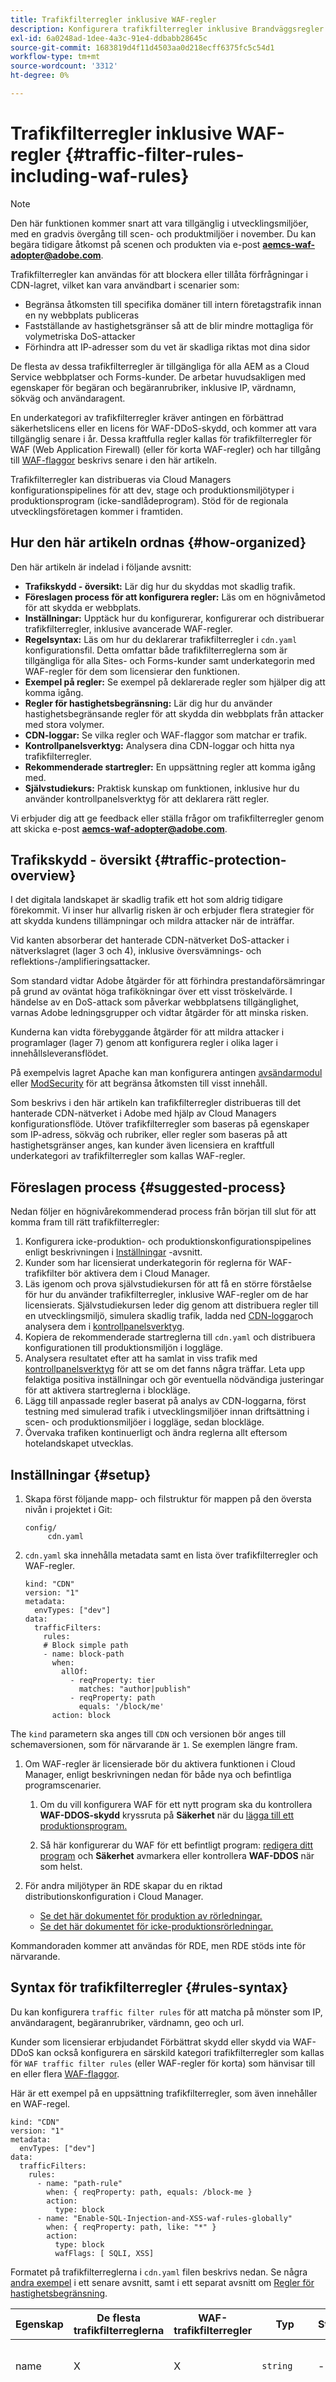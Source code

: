 ```yaml
---
title: Trafikfilterregler inklusive WAF-regler
description: Konfigurera trafikfilterregler inklusive Brandväggsregler för webbprogram (WAF)
exl-id: 6a0248ad-1dee-4a3c-91e4-ddbabb28645c
source-git-commit: 1683819d4f11d4503aa0d218ecff6375fc5c54d1
workflow-type: tm+mt
source-wordcount: '3312'
ht-degree: 0%

---
```



# Trafikfilterregler inklusive WAF-regler {#traffic-filter-rules-including-waf-rules}

>[!NOTE]
>Den här funktionen kommer snart att vara tillgänglig i utvecklingsmiljöer, med en gradvis övergång till scen- och produktmiljöer i november. Du kan begära tidigare åtkomst på scenen och produkten via e-post **aemcs-waf-adopter@adobe.com**.

Trafikfilterregler kan användas för att blockera eller tillåta förfrågningar i CDN-lagret, vilket kan vara användbart i scenarier som:

* Begränsa åtkomsten till specifika domäner till intern företagstrafik innan en ny webbplats publiceras
* Fastställande av hastighetsgränser så att de blir mindre mottagliga för volymetriska DoS-attacker
* Förhindra att IP-adresser som du vet är skadliga riktas mot dina sidor

De flesta av dessa trafikfilterregler är tillgängliga för alla AEM as a Cloud Service webbplatser och Forms-kunder. De arbetar huvudsakligen med egenskaper för begäran och begäranrubriker, inklusive IP, värdnamn, sökväg och användaragent.

En underkategori av trafikfilterregler kräver antingen en förbättrad säkerhetslicens eller en licens för WAF-DDoS-skydd, och kommer att vara tillgänglig senare i år. Dessa kraftfulla regler kallas för trafikfilterregler för WAF (Web Application Firewall) (eller för korta WAF-regler) och har tillgång till [WAF-flaggor](#waf-flags-list) beskrivs senare i den här artikeln.

Trafikfilterregler kan distribueras via Cloud Managers konfigurationspipelines för att dev, stage och produktionsmiljötyper i produktionsprogram (icke-sandlådeprogram). Stöd för de regionala utvecklingsföretagen kommer i framtiden.

## Hur den här artikeln ordnas {#how-organized}

Den här artikeln är indelad i följande avsnitt:

* **Trafikskydd - översikt:** Lär dig hur du skyddas mot skadlig trafik.
* **Föreslagen process för att konfigurera regler:** Läs om en högnivåmetod för att skydda er webbplats.
* **Inställningar:** Upptäck hur du konfigurerar, konfigurerar och distribuerar trafikfilterregler, inklusive avancerade WAF-regler.
* **Regelsyntax:** Läs om hur du deklarerar trafikfilterregler i `cdn.yaml` konfigurationsfil. Detta omfattar både trafikfilterreglerna som är tillgängliga för alla Sites- och Forms-kunder samt underkategorin med WAF-regler för dem som licensierar den funktionen.
* **Exempel på regler:** Se exempel på deklarerade regler som hjälper dig att komma igång.
* **Regler för hastighetsbegränsning:** Lär dig hur du använder hastighetsbegränsande regler för att skydda din webbplats från attacker med stora volymer.
* **CDN-loggar:** Se vilka regler och WAF-flaggor som matchar er trafik.
* **Kontrollpanelsverktyg:** Analysera dina CDN-loggar och hitta nya trafikfilterregler.
* **Rekommenderade startregler:** En uppsättning regler att komma igång med.
* **Självstudiekurs:** Praktisk kunskap om funktionen, inklusive hur du använder kontrollpanelsverktyg för att deklarera rätt regler.

Vi erbjuder dig att ge feedback eller ställa frågor om trafikfilterregler genom att skicka e-post **aemcs-waf-adopter@adobe.com**.

## Trafikskydd - översikt {#traffic-protection-overview}

I det digitala landskapet är skadlig trafik ett hot som aldrig tidigare förekommit. Vi inser hur allvarlig risken är och erbjuder flera strategier för att skydda kundens tillämpningar och mildra attacker när de inträffar.

Vid kanten absorberar det hanterade CDN-nätverket DoS-attacker i nätverkslagret (lager 3 och 4), inklusive översvämnings- och reflektions-/amplifieringsattacker.

Som standard vidtar Adobe åtgärder för att förhindra prestandaförsämringar på grund av oväntat höga trafikökningar över ett visst tröskelvärde. I händelse av en DoS-attack som påverkar webbplatsens tillgänglighet, varnas Adobe ledningsgrupper och vidtar åtgärder för att minska risken.

Kunderna kan vidta förebyggande åtgärder för att mildra attacker i programlager (lager 7) genom att konfigurera regler i olika lager i innehållsleveransflödet.

På exempelvis lagret Apache kan man konfigurera antingen [avsändarmodul](https://experienceleague.adobe.com/docs/experience-manager-dispatcher/using/configuring/dispatcher-configuration.html?lang=en#configuring-access-to-content-filter) eller [ModSecurity](https://experienceleague.adobe.com/docs/experience-manager-learn/foundation/security/modsecurity-crs-dos-attack-protection.html?lang=en) för att begränsa åtkomsten till visst innehåll.

Som beskrivs i den här artikeln kan trafikfilterregler distribueras till det hanterade CDN-nätverket i Adobe med hjälp av Cloud Managers konfigurationsflöde. Utöver trafikfilterregler som baseras på egenskaper som IP-adress, sökväg och rubriker, eller regler som baseras på att hastighetsgränser anges, kan kunder även licensiera en kraftfull underkategori av trafikfilterregler som kallas WAF-regler.

## Föreslagen process {#suggested-process}

Nedan följer en högnivårekommenderad process från början till slut för att komma fram till rätt trafikfilterregler:

1. Konfigurera icke-produktion- och produktionskonfigurationspipelines enligt beskrivningen i [Inställningar](#setup) -avsnitt.
1. Kunder som har licensierat underkategorin för reglerna för WAF-trafikfilter bör aktivera dem i Cloud Manager.
1. Läs igenom och prova självstudiekursen för att få en större förståelse för hur du använder trafikfilterregler, inklusive WAF-regler om de har licensierats. Självstudiekursen leder dig genom att distribuera regler till en utvecklingsmiljö, simulera skadlig trafik, ladda ned [CDN-loggar](#cdn-logs)och analysera dem i [kontrollpanelsverktyg](#dashboard-tooling).
1. Kopiera de rekommenderade startreglerna till `cdn.yaml` och distribuera konfigurationen till produktionsmiljön i loggläge.
1. Analysera resultatet efter att ha samlat in viss trafik med [kontrollpanelsverktyg](#dashboard-tooling) för att se om det fanns några träffar. Leta upp felaktiga positiva inställningar och gör eventuella nödvändiga justeringar för att aktivera startreglerna i blockläge.
1. Lägg till anpassade regler baserat på analys av CDN-loggarna, först testning med simulerad trafik i utvecklingsmiljöer innan driftsättning i scen- och produktionsmiljöer i loggläge, sedan blockläge.
1. Övervaka trafiken kontinuerligt och ändra reglerna allt eftersom hotelandskapet utvecklas.

## Inställningar {#setup}

1. Skapa först följande mapp- och filstruktur för mappen på den översta nivån i projektet i Git:

   ```
   config/
        cdn.yaml
   ```

1. `cdn.yaml` ska innehålla metadata samt en lista över trafikfilterregler och WAF-regler.

   ```
   kind: "CDN"
   version: "1"
   metadata:
     envTypes: ["dev"]
   data:
     trafficFilters:
       rules:
       # Block simple path
       - name: block-path
         when:
           allOf:
             - reqProperty: tier
               matches: "author|publish"
             - reqProperty: path
               equals: '/block/me'
         action: block
   ```

The `kind` parametern ska anges till `CDN` och versionen bör anges till schemaversionen, som för närvarande är `1`. Se exemplen längre fram.


<!-- Two properties -- `envType` and `envId` -- may be included to limit the scope of the rules. The envType property may have values "dev", "stage", or "prod", while the envId property is the environment (e.g., "53245"). This approach is useful if it is desired to have a single configuration pipeline, even if some environments have different rules. However, a different approach could be to have multiple configuration pipelines, each pointing to different repositories or git branches. -->

1. Om WAF-regler är licensierade bör du aktivera funktionen i Cloud Manager, enligt beskrivningen nedan för både nya och befintliga programscenarier.

   1. Om du vill konfigurera WAF för ett nytt program ska du kontrollera **WAF-DDOS-skydd** kryssruta på **Säkerhet** när du [lägga till ett produktionsprogram.](/help/implementing/cloud-manager/getting-access-to-aem-in-cloud/creating-production-programs.md)

   1. Så här konfigurerar du WAF för ett befintligt program: [redigera ditt program](/help/implementing/cloud-manager/getting-access-to-aem-in-cloud/editing-programs.md) och **Säkerhet** avmarkera eller kontrollera **WAF-DDOS** när som helst.

1. För andra miljötyper än RDE skapar du en riktad distributionskonfiguration i Cloud Manager.

   * [Se det här dokumentet för produktion av rörledningar.](/help/implementing/cloud-manager/configuring-pipelines/configuring-production-pipelines.md)
   * [Se det här dokumentet för icke-produktionsrörledningar.](/help/implementing/cloud-manager/configuring-pipelines/configuring-non-production-pipelines.md)

Kommandoraden kommer att användas för RDE, men RDE stöds inte för närvarande.

## Syntax för trafikfilterregler {#rules-syntax}

Du kan konfigurera `traffic filter rules` för att matcha på mönster som IP, användaragent, begäranrubriker, värdnamn, geo och url.

Kunder som licensierar erbjudandet Förbättrat skydd eller skydd via WAF-DDoS kan också konfigurera en särskild kategori trafikfilterregler som kallas för `WAF traffic filter rules` (eller WAF-regler för korta) som hänvisar till en eller flera [WAF-flaggor](#waf-flags-list).

Här är ett exempel på en uppsättning trafikfilterregler, som även innehåller en WAF-regel.

```
kind: "CDN"
version: "1"
metadata:
  envTypes: ["dev"]
data:
  trafficFilters:
    rules:
      - name: "path-rule"
        when: { reqProperty: path, equals: /block-me }
        action:
          type: block
      - name: "Enable-SQL-Injection-and-XSS-waf-rules-globally"
        when: { reqProperty: path, like: "*" }
        action:
          type: block
          wafFlags: [ SQLI, XSS]
```

Formatet på trafikfilterreglerna i `cdn.yaml` filen beskrivs nedan. Se några [andra exempel](#examples) i ett senare avsnitt, samt i ett separat avsnitt om [Regler för hastighetsbegränsning](#rate-limit-rules).


| **Egenskap** | **De flesta trafikfilterreglerna** | **WAF-trafikfilterregler** | **Typ** | **Standardvärde** | **Beskrivning** |
|---|---|---|---|---|---|
| name | X | X | `string` | - | Regelnamn (64 tecken långt, får bara innehålla alfanumeriska tecken och - ) |
| när | X | X | `Condition` | - | Den grundläggande strukturen är:<br><br>`{ <getter>: <value>, <predicate>: <value> }`<br><br>[Se Syntax för villkorsstruktur](#condition-structure) nedan, som beskriver get-metoderna, predikaten och hur du kombinerar flera villkor. |
| åtgärd | X | X | `Action` | logg | log, allow, block, log eller action object Standardvärdet är log |
| rateLimit | X |   | `RateLimit` | inte definierad | Konfiguration för hastighetsbegränsning. Hastighetsbegränsning är inaktiverad om den inte är definierad.<br><br>Det finns ett separat avsnitt nedan som beskriver rateLimit-syntaxen, tillsammans med exempel. |

### Villkorsstruktur {#condition-structure}

Ett villkor kan vara antingen ett enkelt villkor eller en grupp villkor.

**Enkelt villkor**

Ett enkelt villkor består av en get-metod och ett predikat.

```
{ <getter>: <value>, <predicate>: <value> }
```

**Gruppvillkor**

En grupp villkor består av flera enkla och/eller gruppvillkor.

```
<allOf|anyOf>:
  - { <getter>: <value>, <predicate>: <value> }
  - { <getter>: <value>, <predicate>: <value> }
  - <allOf|anyOf>:
    - { <getter>: <value>, <predicate>: <value> }
```

| **Egenskap** | **Typ** | **Betydelse** |
|---|---|---|
| **allOf** | `array[Condition]` | **och** operation. true om alla angivna villkor returnerar true |
| **anyOf** | `array[Condition]` | **eller** operation. true om något av villkoren i listan returnerar true |

**Getter**

| **Egenskap** | **Typ** | **Beskrivning** |
|---|---|---|
| reqProperty | `string` | Request-egenskap.<br><br>En av: `path` , `queryString`, `method`, `tier`, `domain`, `clientIp`, `clientCountry`<br><br>Egenskapen domain är en gemener transformering av begärans värdhuvud. Det är användbart för strängjämförelser så att matchningar inte missas på grund av skiftlägeskänslighet.<br><br>The `clientCountry` använder två bokstavskoder som visas på [https://en.wikipedia.org/wiki/Regional_indicator_symbol](https://en.wikipedia.org/wiki/Regional_indicator_symbol) |
| reqHeader | `string` | Returnerar begärandehuvud med angivet namn |
| queryParam | `string` | Returnerar frågeparameter med angivet namn |
| reqCookie | `string` | Returnerar cookie med angivet namn |
| postParam | `string` | Returnerar parametern med det angivna namnet från brödtexten. Fungerar bara när brödtexten är av innehållstyp `application/x-www-form-urlencoded` |

**Förutse**

| **Egenskap** | **Typ** | **Betydelse** |
|---|---|---|
| **är lika med** | `string` | true om get-resultatet är lika med det angivna värdet |
| **doesNotEqual** | `string` | true om get-resultatet inte är lika med det angivna värdet |
| **gilla** | `string` | true om get-resultatet matchar angivet mönster |
| **notLike** | `string` | true om get-resultatet inte matchar det angivna mönstret |
| **matchar** | `string` | true om get-resultatet matchar angivet regex |
| **doesNotMatch** | `string` | true om get-resultatet inte matchar angivet regex |
| **in** | `array[string]` | true om den angivna listan innehåller get-resultat |
| **notIn** | `array[string]` | true om den angivna listan inte innehåller get-resultat |
| **exists** | `boolean` | true om värdet är true och egenskapen finns eller om värdet är false och egenskapen inte finns |

### Åtgärdsstruktur {#action-structure}

Anges av `action` fält som kan vara en sträng som anger åtgärdstyp (allow, block, log) och antar standardvärden för alla andra alternativ, eller ett objekt där regeltypen definieras via `type` obligatoriskt fält tillsammans med andra alternativ som gäller för den typen.

**Åtgärdstyper**

Åtgärderna prioriteras utifrån deras typer i följande tabell, som ordnas för att återspegla den ordning som åtgärderna utförs:

| **Namn** | **Tillåtna egenskaper** | **Betydelse** |
|---|---|---|
| **tillåt** | `wafFlags` (valfritt) | om wafFlags inte finns avbryter ytterligare regelbearbetning och fortsätter att ge svar. Om det finns wafFlags inaktiverar den angivna WAF-skyddet och fortsätter till ytterligare regelbearbetning. |
| **block** | `status, wafFlags` (valfritt och ömsesidigt uteslutande) | Om wafFlags inte finns returnerar HTTP-fel utan att alla andra egenskaper skickas, definieras felkoden av statusegenskapen eller så är standardvärdet 406. Om det finns wafFlags aktiverar det angivna WAF-skyddet och fortsätter till ytterligare regelbearbetning. |
| **logg** | `wafFlags` (valfritt) | loggar det faktum att regeln utlöstes, annars påverkas inte bearbetningen. wafFlags har ingen effekt |

### WAF-flagglista {#waf-flags-list}

The `wafFlags` egenskapen, som kan användas i de licensbara reglerna för WAF-trafikfilter, kan referera till följande:

| **Flagga-ID** | **Flaggnamn** | **Beskrivning** |
|---|---|---|
| SQLI | SQL-inmatning | SQL Injection är ett försök att få åtkomst till ett program eller få privilegierad information genom att köra godtyckliga databasfrågor. |
| BAKDOOR | Bakdörr | En bakdörrssignal är en begäran som försöker avgöra om det finns en gemensam bakdörrsfil i systemet. |
| CMDEXE | Kommandokörning | Kommandokörning är ett försök att få kontroll över eller skada ett målsystem genom godtyckliga systemkommandon med hjälp av användarindata. |
| XSS | Skript för flera webbplatser | Korsskriptning mellan webbplatser är ett försök att kapa en användares konto eller webbläsarsession via skadlig JavaScript-kod. |
| TRAVERSAL | Kataloggenomgång | Directory Traversal är ett försök att navigera i behöriga mappar i ett system för att kunna hämta känslig information. |
| USERAGENT | Attackverktyg | Attack Tooling är användning av automatiserad programvara för att identifiera säkerhetsproblem eller för att försöka utnyttja en upptäckt säkerhetslucka. |
| LOG4J-JNDI | Log4J JNDI | Log4J JNDI-attacker försöker utnyttja [Log4Shell-sårbarhet](https://en.wikipedia.org/wiki/Log4Shell) finns i Log4J-versioner tidigare än 2.16.0 |
| BHH | Felaktiga Hop-huvuden | Felaktiga Hop-huvuden anger ett försök till HTTP-smuggling via en felformaterad Transfer-Encoding (TE) eller Content-Length (CL)-rubrik, eller en korrekt formaterad TE- och CL-rubrik |
| ABNORMALPATH | Onormal bana | Onormal bana anger att den ursprungliga banan skiljer sig från den normaliserade banan (till exempel `/foo/./bar` normaliseras till `/foo/bar`) |
| DUBBELKODNING | Dubbel kodning | Dubbel kodning används för att kontrollera om HTML-tecken med dubbel kodning kan användas |
| NOTUTF8 | Ogiltig kodning | Ogiltig kodning kan göra att servern översätter skadliga tecken från en begäran till ett svar, vilket kan orsaka denial of service eller XSS |
| JSON-ERROR | JSON-kodningsfel | En begärandetext för POST, PUT eller PATCH som har angetts som innehåller JSON i begärandehuvudet för Content-Type men som innehåller JSON-tolkningsfel. Detta beror ofta på ett programmeringsfel eller en automatiserad eller skadlig begäran. |
| MALFORMED-DATA | Felformaterade data i begärandetexten | En begärandetext för POST, PUT eller PATCH som har fel format enligt begärandehuvudet Content-Type. Om en begäranderubrik av typen&quot;Content-Type: application/x-www-form-urlencoded&quot; anges och innehåller en POST som är json. Detta är ofta ett programmeringsfel, en automatiserad eller skadlig begäran. Kräver agent 3.2 eller högre. |
| SANS | Skadlig IP-trafik | [SANS Internet Storm Center](https://isc.sans.edu/) lista över IP-adresser som har rapporterats ha varit inblandade i skadlig aktivitet |
| SIGSCI-IP | Nätverkseffekt | IP flaggad av SignalSciences: När ett IP-värde flaggas på grund av en skadlig signal från beslutsmotorn sprids detta IP-värde till alla kunder. Efterföljande förfrågningar från de IP-adresser som innehåller ytterligare signaler under flaggan loggas sedan |
| INNEHÅLLSTYP | Begäranhuvudet Content-Type saknas | En POST-, PUT- eller PATCH-begäran som inte har någon Content-Type-begäranderubrik. Som standard ska programservrar anta&quot;Content-Type: text/plain; charset=us-ascii&quot; i det här fallet. Många automatiska och skadliga förfrågningar kanske saknar&quot;Innehållstyp&quot;. |
| NOUA | Ingen användaragent | Många automatiserade och skadliga förfrågningar använder falska eller saknade användaragenter för att göra det svårt att identifiera vilken typ av enhet som framställningarna görs på. |
| TORNODE | Tor Traffic | Tor är programvara som döljer en användares identitet. En spik i Tor-trafiken kan indikera en angripare som försöker maskera sin plats. |
| NULLBYTE | Null byte | Null-byte visas normalt inte i en begäran och anger att begäran är felformaterad och potentiellt skadlig. |
| PRIVATEFILE | Privata filer | Privata filer är vanligtvis konfidentiella, till exempel Apache `.htaccess` eller en konfigurationsfil som kan läcka känslig information |
| SKANNER | Skanner | Identifierar vanliga skanningstjänster och verktyg |
| RESPONSESPLIST | HTTP-svarsdelning | Identifierar när CRLF-tecken skickas som indata till programmet för att mata in rubriker i HTTP-svaret |
| XML-FEL | XML-kodningsfel | En begärandetext för POST, PUT eller PATCH som har angetts som innehållande XML i begärandehuvudet för Content-Type men som innehåller XML-tolkningsfel. Detta beror ofta på ett programmeringsfel eller en automatiserad eller skadlig begäran. |

## Överväganden {#considerations}

* När två motstridiga regler skapas har alltid reglerna Tillåt företräde framför blockreglerna. Om du till exempel skapar en regel som blockerar en viss sökväg och en regel som tillåter en viss IP-adress, tillåts förfrågningar från den IP-adressen på den blockerade sökvägen.

* Om en regel matchas och blockeras svarar CDN med en `406` returkod.

* Konfigurationsfilerna bör inte innehålla hemligheter eftersom de skulle kunna läsas av alla som har åtkomst till Git-databasen.

## Exempel på regler {#examples}

Vissa regelexempel följer. Se [rabattgränssektion](#rules-with-rate-limits) närmare anges om det finns exempel på regler för avgiftsgränser.

**Exempel 1**

Den här regeln blockerar begäranden från IP 192.168.1.1:

```
kind: "CDN"
version: "1"
metadata:
  envTypes: ["dev"]
data:
  trafficFilters:
     rules:
       - name: "block-request-from-ip"
         when: { reqProperty: clientIp, equals: "192.168.1.1" }
         action:
           type: block
```

**Exempel 2**

Den här regeln blockerar begäranden på sökvägen `/helloworld` vid publicering med en användaragent som innehåller Chrome:

```
kind: "CDN"
version: "1"
metadata:
  envTypes: ["dev"]
data:
  trafficFilters:
    rules:
      - name: "block-request-from-chrome-on-path-helloworld-for-publish-tier"
        when:
          allOf:
          - { reqProperty: path, equals: /helloworld }
          - { reqProperty: tier, equals: publish }
          - { reqHeader: user-agent, matches: '.*Chrome.*'  }
        action:
          type: block
```

**Exempel 3**

Den här regeln blockerar begäranden som innehåller frågeparametern `foo`, men tillåter alla förfrågningar från IP 192.168.1.1:

```
kind: "CDN"
version: "1"
metadata:
  envTypes: ["dev"]
data:
  trafficFilters:
    rules:
      - name: "block-request-that-contains-query-parameter-foo"
        when: { queryParam: url-param, equals: foo }
        action:
          type: block
      - name: "allow-all-requests-from-ip"
        when: { reqProperty: clientIp, equals: 192.168.1.1 }
        action:
          type: allow
```

**Exempel 4**

Den här regeln blockerar begäranden till sökväg `/block-me`och blockerar alla förfrågningar som matchar `SQLI` eller `XSS` mönster. I det här exemplet finns det en regel för WAF-trafikfilter som refererar till `SQLI` och `XSS` [WAF-flaggor](#waf-flags-list)och därför krävs en separat licens.

```
kind: "CDN"
version: "1"
metadata:
  envTypes: ["dev"]
data:
  trafficFilters:
    rules:
      - name: "path-rule"
        when: { reqProperty: path, equals: /block-me }
        action:
          type: block
      - name: "Enable-SQL-Injection-and-XSS-waf-rules-globally"
        when: { reqProperty: path, like: "*" }
        action:
          type: block
          wafFlags: [ SQLI, XSS]
```

**Exempel 5**

Den här regeln blockerar åtkomst till OFAC-länder:

```
kind: "CDN"
version: "1"
metadata:
  envTypes: ["dev"]
data:
  trafficFilters:
    rules:
      - name: block-ofac-countries
        when:
          allOf:
            - reqProperty: tier
              matches: "author|publish"
            - reqProperty: clientCountry
              in:
                - SY
                - BY
                - MM
                - KP
                - IQ
                - CD
                - SD
                - IR
                - LR
                - ZW
                - CU
                - CI
        action: block
```

## Regler för hastighetsbegränsning {#rate-limits-rules}

Ibland är det önskvärt att blockera trafiken om den överskrider en viss frekvens av inkommande förfrågningar, kanske baserat på ett visst villkor. Ange ett värde för `rateLimit` Egenskapen begränsar hastigheten för de begäranden som matchar regelvillkoret.

Regler för hastighetsbegränsning kan inte referera till WAF-flaggor. De är tillgängliga för alla Sites- och Forms-kunder.

Kursen beräknas per CDN POP. Anta till exempel att POP i Montreal, Miami och Dublin får trafikfrekvenserna 80, 90 respektive 120 förfrågningar per sekund och att hastighetsbegränsningsregeln har satts till en gräns på 100. I så fall skulle endast trafiken till Dublin begränsas.

### rateLimit-struktur {#ratelimit-structure}

| **Egenskap** | **Typ** | **Standard** | **MENING** |
|---|---|---|---|
| limit | heltal mellan 10 och 10000 | obligatoriskt | Begärandefrekvens (per CDN POP) i begäranden per sekund som regeln aktiveras för. |
| window | heltal: 1, 10 eller 60 | 10 | Provningsfönstret i sekunder för vilket begärandehastigheten beräknas. |
| påföljd | heltal mellan 60 och 3600 | 300 (5 minuter) | En period i sekunder för vilken matchande begäranden blockeras (avrundat till närmaste minut). |
| groupBy | array[Getter] | ingen | Räknaren för hastighetsbegränsning sammanställs av en uppsättning egenskaper för begäran (till exempel clientIp). |

### Exempel {#ratelimiting-examples}

**Exempel 1**

Den här regeln blockerar en klient i 5 m när den överskrider 100 req/sek (per CDN POP) under de senaste 60 sektionerna:

```
kind: "CDN"
version: "1"
metadata:
  envTypes: ["dev"]
data:
  trafficFilters:
    rules:
    - name: limit-requests-client-ip
      when:
        reqProperty: tier
        matches: "author|publish"
      rateLimit:
        limit: 60
        window: 10
        penalty: 300
        groupBy:
          - reqProperty: clientIp
      action: block
```

**Exempel 2**

Blockera förfrågningar för 60-tal på sökvägen/kritisk/resurs när den överskrider 100 req/sek (per CDN POP) under de senaste 60 sektionerna:

```
kind: "CDN"
version: "1"
metadata:
  envTypes: ["dev"]
data:
  trafficFilters:
    rules:
      - name: rate-limit-example
        when: { reqProperty: path, equals: /critical/resource }
        action:
          type: block
        rateLimit: { limit: 100, window: 60, penalty: 60 }
```

## CDN-loggar {#cdn-logs}

AEM as a Cloud Service ger åtkomst till CDN-loggar, som är användbara för fall som till exempel optimering av träffkvoten och konfigurering av trafikfilterregler. CDN-loggar visas i Cloud Manager **Hämta loggar** när du väljer Författare eller Publiceringstjänst.

Observera att CDN-loggar kan fördröjas upp till 5 minuter.

The `rules` egenskapen beskriver vilka trafikfilterregler som matchas och har följande mönster:

```
"rules": "match=<matching-customer-named-rules-that-are-matched>,waf=<matching-WAF-rules>,action=<action_type>"
```

Till exempel:

```
"rules": "match=Block-Traffic-under-private-folder,Enable-SQL-injection-everywhere,waf="SQLI,SANS",action=block"
```

Reglerna fungerar på följande sätt:

* Alla matchande regelnamn som har deklarerats av kunden listas i `match` -attribut.
* The `action` -attribut avgör om reglerna har effekten av att blockera, tillåta eller logga.
* Om WAF är licensierat och aktiverat visas `waf` Alla WAF-flaggor (t.ex. SQLI) som har identifierats listas i -attributet, oavsett om WAF-flaggorna finns listade i några regler eller inte. Detta är för att ge insikter i eventuella nya regler att deklarera.
* Om inga kunddeklarerade regler matchar och inga SWF-regler matchar `rules` egenskapen kommer att vara tom.

I allmänhet visas matchande regler i loggposten för alla förfrågningar till CDN, oavsett om det är en CDN-träff, ett pass eller en miss. Däremot visas WAF-regler i loggposten endast för begäranden till CDN som betraktas som CDN-missar eller -pass, men inte CDN-träffar.

Exemplet nedan visar ett exempel `cdn.yaml` och två CDN-loggposter:


```
kind: "CDN"
version: "1"
metadata:
  envTypes: ["dev"]
data:
  trafficFilters:
    rules:
      - name: "path-rule"
        when: { reqProperty: path, equals: /block-me }
        action: block
      - name: "Enable-SQL-Injection-and-XSS-waf-rules-globally"
        when: { reqProperty: path, like: "*" }
        action:
          type: block
          wafFlags: [ SQLI, XSS ]
```

```
{
"timestamp": "2023-05-26T09:20:01+0000",
"ttfb": 19,
"cli_ip": "147.160.230.112",
"cli_country": "CH",
"rid": "974e67f6",
"req_ua": "Mozilla/5.0 (Macintosh; Intel Mac OS X 10_15_7) AppleWebKit/605.1.15 (KHTML, like Gecko) Version/14.0.3 Safari/605.1.15",
"host": "example.com",
"url": "/block-me",
"method": "GET",
"res_ctype": "",
"cache": "PASS",
"status": 406,
"res_age": 0,
"pop": "PAR",
"rules": "match=path-rule,action=blocked"
}
```

```
{
"timestamp": "2023-05-26T09:20:01+0000",
"ttfb": 19,
"cli_ip": "147.160.230.112",
"cli_country": "CH",
"req_ua": "Mozilla/5.0 (Macintosh; Intel Mac OS X 10_15_7) AppleWebKit/605.1.15 (KHTML, like Gecko) Version/14.0.3 Safari/605.1.15",
"rid": "974e67f6",
"host": "example.com",
"url": "/?sqli=%27%29%20UNION%20ALL%20SELECT%20NULL%2CNULL%2CNULL%2CNULL%2CNULL%2CNULL%2CNULL%2CNULL%2CNULL%2CNULL--%20fAPK",
"method": "GET",
"res_ctype": "image/png",
"cache": "PASS",
"status": 406,
"res_age": 0,
"pop": "PAR",
"rules": "match=Enable-SQL-Injection-and-XSS-waf-rules-globally,waf=SQLI,action=blocked"
}
```

### Loggformat {#cdn-log-format}

Nedan finns en lista med de fältnamn som används i CDN-loggar, tillsammans med en kort beskrivning.

| **Fältnamn** | **Beskrivning** |
|---|---|
| *tidsstämpel* | Den tidpunkt då begäran startades, efter TLS-avslutning. |
| *ttfb* | Förkortning för *Tid till första byte*. Tidsintervallet mellan begäran startades fram till punkten innan svarstexten började direktuppspelas. |
| *cli_ip* | Klientens IP-adress. |
| *cli_country* | Två bokstäver [ISO 3166-1](https://en.wikipedia.org/wiki/ISO_3166-1) alpha-2-landskod för klientlandet. |
| *rutnät* | Värdet på begärandehuvudet som används för att unikt identifiera begäran. |
| *req_ua* | Användaragenten som ansvarar för att göra en given HTTP-begäran. |
| *värd* | Den myndighet som begäran avser. |
| *url* | Den fullständiga sökvägen, inklusive frågeparametrar. |
| *method* | HTTP-metod som skickas av klienten, till exempel &quot;GET&quot; eller &quot;POST&quot;. |
| *res_type* | Den innehållstyp som används för att ange resursens ursprungliga medietyp. |
| *cache* | Status för cachen. Möjliga värden är HIT, MISS eller PASS |
| *status* | HTTP-statuskoden som ett heltalsvärde. |
| *_Bläddra* | Den tid (i sekunder) som ett svar har cachelagrats (i alla noder). |
| *pop* | Datacenter för CDN-cacheservern. |
| *regler* | Namnet på matchande regler.<br><br>Anger också om matchningen resulterade i ett block. <br><br>Till exempel &quot;`match=Enable-SQL-Injection-and-XSS-waf-rules-globally,waf=SQLI,action=blocked`&quot;<br><br>Tom om inga regler matchade. |

## Verktyg för instrumentpanel {#dashboard-tooling}

Adobe tillhandahåller en mekanism för att hämta instrumentpanelsverktyg till din dator för att importera CDN-loggar som hämtats via Cloud Manager. Med den här verktygen kan du analysera trafiken för att hitta rätt trafikfilterregler som ska deklareras, inklusive WAF-regler.

Kontrollpanelsverktygen kan klonas direkt från [AEMCS-CDN-Log-Analysis-ELK-Tool](https://github.com/adobe/AEMCS-CDN-Log-Analysis-ELK-Tool) Github-arkiv.

[Se självstudiekursen](#tutorial) om du vill ha konkreta anvisningar om hur du använder kontrollpanelsverktygen.

## Rekommenderade startregler {#recommended-starter-rules}

Du kan kopiera de rekommenderade reglerna nedan till `cdn.yaml` för att komma igång. Starta i loggläge, analysera trafiken och när du är nöjd ändras den till blockläge. Du kanske vill ändra reglerna baserat på de unika egenskaperna i webbplatsens livstrafik.

```
kind: "CDN"
version: "1"
metadata:
  envTypes: ["dev", "stage", "prod"]
data:
  trafficFilters:
    rules:
    #  Block client for 5m when it exceeds 100 req/sec on a time window of 1sec
    - name: limit-requests-client-ip
      when:
        reqProperty: path
        like: '*'
      rateLimit:
        limit: 100
        window: 1
        penalty: 300
        groupBy:
          - reqProperty: clientIp
      action: log
    # Block requests coming from OFAC countries
    - name: block-ofac-countries
      when:
        allOf:
          - { reqProperty: tier, equals: publish }
          - reqProperty: clientCountry
            in:
              - SY
              - BY
              - MM
              - KP
              - IQ
              - CD
              - SD
              - IR
              - LR
              - ZW
              - CU
              - CI
      action: log
    # Enable recommended WAF protections (only works if WAF is licensed enabled for your environment)
    - name: block-waf-flags-globally
      when:
        reqProperty: tier
        matches: "author|publish"
      action:
        type: log
        wafFlags:
          - SANS
          - SIGSCI-IP
          - TORNODE
          - NOUA
          - SCANNER
          - USERAGENT
          - PRIVATEFILE
          - ABNORMALPATH
          - TRAVERSAL
          - NULLBYTE
          - BACKDOOR
          - LOG4J-JNDI
          - SQLI
          - XSS
          - CODEINJECTION
          - CMDEXE
          - NO-CONTENT-TYPE
          - UTF8
    # Disable protection against CMDEXE on /bin (only works if WAF is licensed enabled for your environment)
    - name: allow-cdmexe-on-root-bin
      when:
        allOf:
          - reqProperty: tier
            matches: "author|publish"
          - reqProperty: path
            matches: "^/bin/.*"
      action:
        type: log
        wafFlags:
          - CMDEXE
```

## Självstudiekurs {#tutorial}

[Arbeta med en självstudiekurs](https://experienceleague.adobe.com/docs/experience-manager-learn/cloud-service/security/traffic-filter-and-waf-rules/overview.html) för att få praktiska kunskaper och erfarenheter om trafikfilterregler.

Självstudiekursen leder dig igenom:

* Konfigurera molnhanterarens konfigurationsflöde
* Använda verktyg för att simulera skadlig trafik
* Deklarera trafikfilterregler, inklusive WAF-regler
* Analysera resultat med kontrollpanelsverktyg
* God praxis
